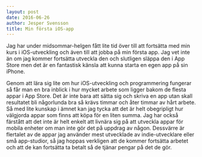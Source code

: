 ```yaml
---
layout: post
date: 2016-06-26
author: Jesper Svensson
title: Min första iOS-app
---
```


Jag har under midsommar-helgen fått lite tid över till att fortsätta med min kurs i iOS-utveckling och även till att jobba på min första app. Jag vet inte än om jag kommer fortsätta utveckla den och slutligen släppa den i App Store men det är en fantastisk känsla att kunna starta en egen app på sin iPhone.

Genom att lära sig lite om hur iOS-utveckling och programmering fungerar så får man en bra inblick i hur mycket arbete som ligger bakom de flesta appar i App Store. Det är inte bara att sätta sig och skriva en app utan skall resultatet bli någorlunda bra så krävs timmar och åter timmar av hårt arbete. Så med lite kunskap i ämnet kan jag tycka att det är helt obegripligt hur välgjorda appar som finns att köpa för en liten summa. Jag har också färstått att det inte är helt enkelt att livnära sig på att utveckla appar för mobila enheter om man inte gör det på uppdrag av någon. Dessvärre är flertalet av de appar jag använder mest utvecklade av indie-utvecklare eller små app-studior, så jag hoppas verkligen att de kommer fortsätta arbetet och att de kan fortsätta ta betalt så de tjänar pengar på det de gör. 
